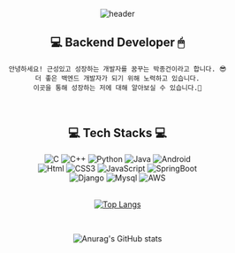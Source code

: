 <!--### Hi there 👋-->

<!--
**whdrjs2626/whdrjs2626** is a ✨ _special_ ✨ repository because its `README.md` (this file) appears on your GitHub profile.

Here are some ideas to get you started:

- 🔭 I’m currently working on ...
- 🌱 I’m currently learning ...
- 👯 I’m looking to collaborate on ...
- 🤔 I’m looking for help with ...
- 💬 Ask me about ...
- 📫 How to reach me: ...
- 😄 Pronouns: ...
- ⚡ Fun fact: ...
-->
<div align="center">

![header](https://capsule-render.vercel.app/api?type=waving&color=3CB371&height=200&descAlign=50&fontAlign=50&section=header&text=JongGun Park&fontSize=65&fontColor=2E2E2E&animation=twinkling)  



## 💻 Backend Developer 🖱
   
    안녕하세요! 근성있고 성장하는 개발자를 꿈꾸는 박종건이라고 합니다. 😎
    더 좋은 백엔드 개발자가 되기 위해 노력하고 있습니다.
    이곳을 통해 성장하는 저에 대해 알아보실 수 있습니다.🦾
<br/>

## 💻 Tech Stacks 💻
   
   <img alt="C" src ="https://img.shields.io/badge/C-A8B9CC.svg?&style=for-the-badge&logo=C&logoColor=white"/> 
   <img alt="C++" src ="https://img.shields.io/badge/C++-00599C.svg?&style=for-the-badge&logo=C%2B%2B&logoColor=white"/>  
   <img alt="Python" src ="https://img.shields.io/badge/Python-3776AB.svg?&style=for-the-badge&logo=Python&logoColor=white"/> 
   <img alt="Java" src ="https://img.shields.io/badge/Java-007396.svg?&style=for-the-badge&logo=Java&logoColor=white"/> 
   <img alt="Android" src ="https://img.shields.io/badge/Android-3DDC84.svg?&style=for-the-badge&logo=Android&logoColor=white"/> </br> 
   <img alt="Html" src ="https://img.shields.io/badge/HTML-E34F26.svg?&style=for-the-badge&logo=HTML5&logoColor=white"/> 
   <img alt="CSS3" src ="https://img.shields.io/badge/CSS3-FF9933.svg?&style=for-the-badge&logo=CSS3&logoColor=white"/>  
   <img alt="JavaScript" src ="https://img.shields.io/badge/JavaScript-F7DF1E.svg?&style=for-the-badge&logo=JavaScript&logoColor=white"/>  
   <img alt="SpringBoot" src ="https://img.shields.io/badge/SpringBoot-6DB33F.svg?&style=for-the-badge&logo=SpringBoot&logoColor=white"/> </br> 
   <img alt="Django" src ="https://img.shields.io/badge/Django-092E20.svg?&style=for-the-badge&logo=Django&logoColor=white"/>
   <img alt="Mysql" src ="https://img.shields.io/badge/Mysql-3776AB.svg?&style=for-the-badge&logo=Mysql&logoColor=white"/>
   <img alt="AWS" src ="https://img.shields.io/badge/AWS-333664.svg?&style=for-the-badge&logo=Amazon&logoColor=white"/> </br>
   



<br/>

[![Top Langs](https://github-readme-stats.vercel.app/api/top-langs/?username=whdrjs2626&layout=compact)](https://github.com/anuraghazra/github-readme-stats)

<br/>


![Anurag's GitHub stats](https://github-readme-stats.vercel.app/api?username=whdrjs2626&show_icons=true&theme=radical)

</div>

